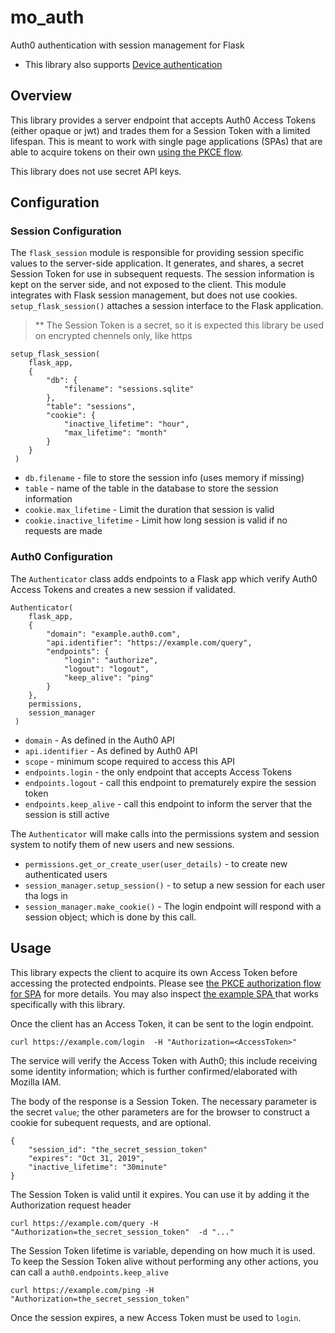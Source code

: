 # mo_auth

Auth0 authentication with session management for Flask

* This library also supports [Device authentication](https://github.com/klahnakoski/mo-auth/blob/dev/docs/device-flow.md)


## Overview

This library provides a server endpoint that accepts Auth0 Access Tokens (either opaque or jwt) and trades them for a Session Token with a limited lifespan. This is meant to work with single page applications (SPAs) that are able to acquire tokens on their own [using the PKCE flow](https://auth0.com/docs/flows/guides/auth-code-pkce/call-api-auth-code-pkce). 

This library does not use secret API keys.

## Configuration

### Session Configuration

The `flask_session` module is responsible for providing session specific values to the server-side application. It generates, and shares, a secret Session Token for use in subsequent requests. The session information is kept on the server side, and not exposed to the client. This module integrates with Flask session management, but does not use cookies. `setup_flask_session()` attaches a session interface to the Flask application.

> ** The Session Token is a secret, so it is expected  this library be used on encrypted chennels only, like https

    setup_flask_session(
        flask_app, 
        {
            "db": {
                "filename": "sessions.sqlite"
            },
            "table": "sessions",
            "cookie": {
                "inactive_lifetime": "hour",
                "max_lifetime": "month"
            }
        }
     )
     
* `db.filename` - file to store the session info (uses memory if missing) 
* `table` - name of the table in the database to store the session information 
* `cookie.max_lifetime` - Limit the duration that session is valid 
* `cookie.inactive_lifetime` - Limit how long session is valid if no requests are made

### Auth0 Configuration

The `Authenticator` class adds endpoints to a Flask app which verify Auth0 Access Tokens and creates a new session if validated. 

    Authenticator(
        flask_app,
        {
            "domain": "example.auth0.com",
            "api.identifier": "https://example.com/query",
            "endpoints": {
                "login": "authorize",
                "logout": "logout",
                "keep_alive": "ping"
            }
        },
        permissions,
        session_manager
     )

* `domain` - As defined in the Auth0 API
* `api.identifier` - As defined by Auth0 API
* `scope` - minimum scope required to access this API
* `endpoints.login` - the only endpoint that accepts Access Tokens
* `endpoints.logout` - call this endpoint to prematurely expire the session token
* `endpoints.keep_alive` - call this endpoint to inform the server that the session is still active

The `Authenticator` will make calls into the permissions system and session system to notify them of new users and new sessions. 

* `permissions.get_or_create_user(user_details)` - to create new authenticated users
* `session_manager.setup_session()` - to setup a new session for each user tha logs in
* `session_manager.make_cookie()` - The login endpoint will respond with a session object; which is done by this call.


## Usage

This library expects the client to acquire its own Access Token before accessing the protected endpoints. Please see [the PKCE authorization flow for SPA](https://auth0.com/docs/flows/guides/auth-code-pkce/call-api-auth-code-pkce) for more details. You may also inspect [the example SPA ](https://github.com/klahnakoski/auth0-spa) that works specifically with this library.

Once the client has an Access Token, it can be sent to the login endpoint.

    curl https://example.com/login  -H "Authorization=<AccessToken>"

The service will verify the Access Token with Auth0; this include receiving some identity information; which is further confirmed/elaborated with Mozilla IAM. 

The body of the response is a Session Token. The necessary parameter is the secret `value`; the other parameters are for the browser to construct a cookie for subequent requests, and are optional.

    {
        "session_id": "the_secret_session_token"
        "expires": "Oct 31, 2019",
        "inactive_lifetime": "30minute"
    }

The Session Token is valid until it expires. You can use it by adding it the Authorization request header

    curl https://example.com/query -H "Authorization=the_secret_session_token"  -d "..."

The Session Token lifetime is variable, depending on how much it is used. To keep the Session Token alive without performing any other actions, you can call a `auth0.endpoints.keep_alive` 

    curl https://example.com/ping -H "Authorization=the_secret_session_token" 

Once the session expires, a new Access Token must be used to `login`.



